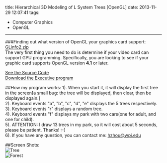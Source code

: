 title: Hierarchical 3D Modeling of L System Trees [OpenGL]
date: 2013-11-29 12:07:41
tags: 
  - Computer Graphics
  - OpenGL
---
 
###Finding out what version of OpenGL your graphics card support: [GLinfo2.zip](/demo/ComputerGraphics/GLinfo2.zip)           
The very first thing you need to do is determine if your video card can support GPU programming. Specifically, you are looking to see if your graphic card supports OpenGL version **4.1** or later.            
          
[See the Source Code](https://github.com/zhouhao/CS543-Computer-Graphics-Course-Project/tree/master/HW3)               
[Download the Executive program](/demo/ComputerGraphics/Hierarchical_3D_Modeling_of_L_System_Trees.zip)           
<!-- more -->      
##How my program works:
1). When you start it, it will display the first tree in the screen[a small bug: the tree will be displayed, then clear, then be displayed again.]      
2). Keyboard events "a", "b", "c", "d", "e" displays the 5 trees respectively.      
3). Keyboard events "r" displays a random tree.      
4). Keyboard events "f" displays my park with two cars(one for adult, and one for child).     
5). ATTENTION: I draw 13 trees in my park, so it will cost about 5 seconds, please be patient. Thanks! :-)     
6). If you have any question, you can contact me: <a href="mailto:hzhou@wpi.edu">hzhou@wpi.edu</a>        

##Screen Shots:        
![Tree](https://dn-myblog.qbox.me/img/blog/OpenGL/hw3/1.PNG "Tree")            
![Forest](https://dn-myblog.qbox.me/img/blog/OpenGL/hw3/2.PNG "Forest")            
